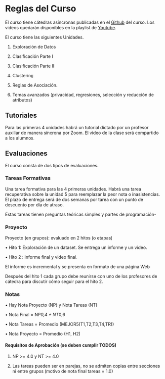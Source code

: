 # Reglas del Curso


El curso tiene cátedras asíncronas publicadas en el [Github](https://github.com/dccuchile/CC5206/) del curso. Los videos quedarán disponibles en la playlist de [Youtube](https://www.youtube.com/playlist?list=PLppKo85eGXiV4yFfmP0jBdYbaS_YATrH-). 



El curso tiene las siguientes Unidades.

1. Exploración de Datos

2. Clasificación Parte I

3. Clasificación Parte II

4. Clustering

5. Reglas de Asociación.

6. Temas avanzados (privacidad, regresiones, selección y reducción de atributos)



## Tutoriales



Para las primeras 4 unidades habrá un tutorial dictado por un profesor auxiliar de manera síncrona por Zoom. El video de la clase será compartido a los alumnos.





## Evaluaciones

El curso consta de dos tipos de evaluaciones.



### Tareas Formativas



Una tarea formativa para las 4 primeras unidades. Habrá una tarea recuperativa sobre la unidad 5 para reemplazar la peor nota o inasistencias. El plazo de entrega será de dos semanas por tarea con un punto de descuento por día de atraso.



Estas tareas tienen preguntas teóricas simples y partes de programación-



### Proyecto



Proyecto (en grupos): evaluado en 2 hitos (o etapas)

• Hito 1: Exploración de un dataset. Se entrega un informe y un video.



• Hito 2 : informe final y video final.

El informe es incremental y se presenta en formato de una página Web



Después del hito 1 cada grupo debe reunirse con uno de los profesores de cátedra para discutir cómo seguir para el hito 2.



### Notas



• Hay Nota Proyecto (NP) y Nota Tareas (NT)

• Nota Final = NP*0,4 + NT*0,6

• Nota Tareas = Promedio (MEJOR5(T1,T2,T3,T4,TR)) 

• Nota Proyecto = Promedio (H1, H2) 



#### Requisitos de Aprobación  (se deben cumplir TODOS)


1) NP >= 4.0 y NT >= 4.0

2) Las tareas pueden ser en parejas, no se admiten copias entre secciones ni entre grupos (motivo de nota final tareas = 1.0)
